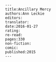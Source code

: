 
    ---
    title:Ancillary Mercy
    authors:Ann Leckie
    editors:
    translator:
    date:2016-01-27
    rating:
    re-read:
    pages:330
    non-fiction:
    comic:
    published:2015
    ---

    